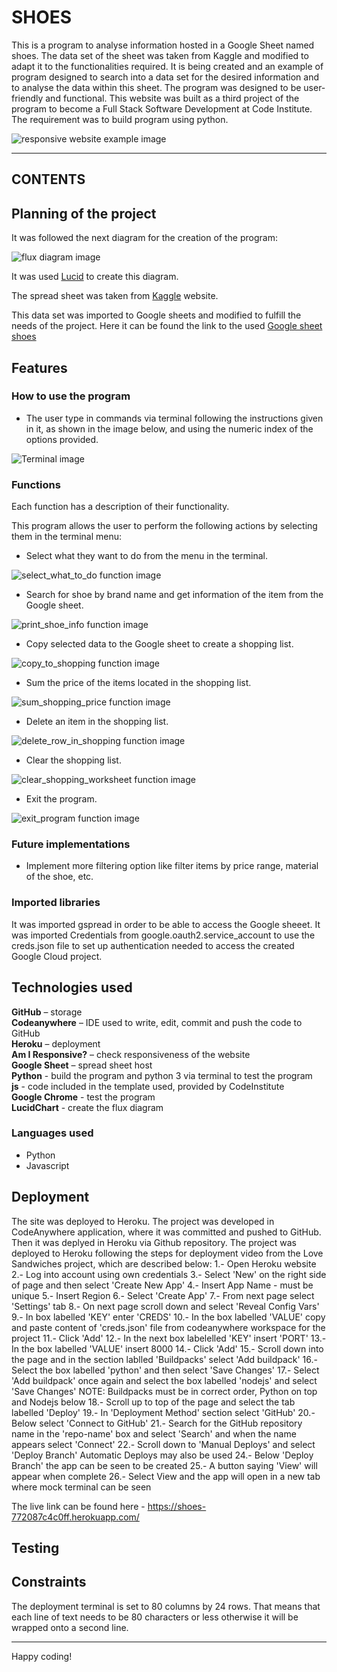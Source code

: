 # SHOES

This is a program to analyse information hosted in a Google Sheet named shoes. The data set of the sheet was taken from Kaggle and modified to adapt it to the functionalities required. It is being created and an example of program designed to search into a data set for the desired information and to analyse the data within this sheet. The program was designed to be user-friendly and functional. This website was built as a third project of the program to become a Full Stack Software Development at Code Institute. The requirement was to build program using python.

![responsive website example image](assets/images/readme/responsive.png)

---

## CONTENTS

## Planning of the project

It was followed the next diagram for the creation of the program: 

![flux diagram image](assets/images/readme/proccess.png)

It was used [Lucid](https://www.lucidchart.com/) to create this diagram.

The spread sheet was taken from [Kaggle](https://www.kaggle.com/datasets/justinpakzad/net-a-portermr-porter-fashion-dataset?select=mr-porter.csv/) website.

This data set was imported to Google sheets and modified to fulfill the needs of the project. Here it can be found the link to the used [Google sheet shoes](https://docs.google.com/spreadsheets/d/1U53KSj0bVGPkZ_-dJj4_UMKLcY-6U65M0p_dOBjbdAo/edit#gid=58565426)

## Features

### How to use the program

- The user type in commands via terminal following the instructions given in it, as shown in the image below, and using the numeric index of the options provided.

![Terminal image](assets/images/readme/heroku-app.png)

### Functions

Each function has a description of their functionality.

This program allows the user to perform the following actions by selecting them in the terminal menu:

- Select what they want to do from the menu in the terminal.

![select_what_to_do function image](assets/images/readme/select-what-to-do.png)

- Search for shoe by brand name and get information of the item from the Google sheet.

![print_shoe_info function image](assets/images/readme/print-shoe-info.png)

- Copy selected data to the Google sheet to create a shopping list.

![copy_to_shopping function image](assets/images/readme/copy-to-shopping.png)

- Sum the price of the items located in the shopping list.

![sum_shopping_price function image](assets/images/readme/sum-shopping-price.png)

- Delete an item in the shopping list.

![delete_row_in_shopping function image](assets/images/readme/delete-row-in-shopping.png)

- Clear the shopping list.

![clear_shopping_worksheet function image](assets/images/readme/clear-shopping-worksheet.png)

- Exit the program.

![exit_program function image](assets/images/readme/exit-program.png)

### Future implementations

- Implement more filtering option like filter items by price range, material of the shoe, etc.

### Imported libraries

It was imported gspread in order to be able to access the Google sheeet. It was imported Credentials from google.oauth2.service_account to use the creds.json file to set up authentication needed to access the created Google Cloud project.

## Technologies used

**GitHub** – storage<br>
**Codeanywhere** – IDE used to write, edit, commit and push the code to GitHub<br>
**Heroku** – deployment<br>
**Am I Responsive?** – check responsiveness of the website<br>
**Google Sheet** – spread sheet host<br>
**Python** - build the program and python 3 via terminal to test the program<br>
**js** - code included in the template used, provided by CodeInstitute<br>
**Google Chrome** - test the program<br>
**LucidChart** - create the flux diagram<br>

### Languages used

- Python
- Javascript

## Deployment

The site was deployed to Heroku.
The project was developed in CodeAnywhere application, where it was committed and pushed to GitHub. Then it was deplyed in Heroku via Github repository.
The project was deployed to Heroku following the steps for deployment video from the Love Sandwiches project, which are described below:
    1.- Open Heroku website
    2.- Log into account using own credentials
    3.- Select 'New' on the right side of page and then select 'Create New App'
    4.- Insert App Name - must be unique
    5.- Insert Region 
    6.- Select 'Create App'
    7.- From next page select 'Settings' tab
    8.- On next page scroll down and select 'Reveal Config Vars'
    9.- In box labelled 'KEY' enter 'CREDS'
    10.- In the box labelled 'VALUE' copy and paste content of 'creds.json' file from codeanywhere workspace for the project
    11.- Click 'Add'
    12.- In the next box labelelled 'KEY' insert 'PORT'
    13.- In the box labelled 'VALUE' insert 8000
    14.- Click 'Add'
    15.- Scroll down into the page and in the section lablled 'Buildpacks' select 'Add buildpack'
    16.- Select the box labelled 'python' and then select 'Save Changes'
    17.- Select 'Add buildpack' once again and select the box labelled 'nodejs' and select 'Save Changes'
         NOTE: Buildpacks must be in correct order, Python on top and Nodejs below
    18.- Scroll up to top of the page and select the tab labelled 'Deploy'
    19.- In 'Deployment Method' section select 'GitHub'
    20.- Below select 'Connect to GitHub'
    21.- Search for the GitHub repository name in the 'repo-name' box and select 'Search' and when the name appears select 'Connect'
    22.- Scroll down to 'Manual Deploys' and select 'Deploy Branch' 
         Automatic Deploys may also be used
    24.- Below 'Deploy Branch' the app can be seen to be created
    25.- A button saying 'View' will appear when complete
    26.- Select View and the app will open in a new tab where mock terminal can be seen

The live link can be found here - https://shoes-772087c4c0ff.herokuapp.com/

## Testing



## Constraints

The deployment terminal is set to 80 columns by 24 rows. That means that each line of text needs to be 80 characters or less otherwise it will be wrapped onto a second line.

---

Happy coding!
